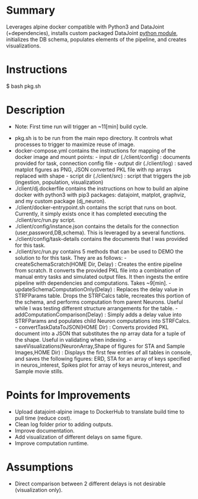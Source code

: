 # Summary

Leverages alpine docker compatible with Python3 and DataJoint (+dependencies), installs custom packaged DataJoint [python module](https://github.com/guzman-raphael/dj-neuron-sta.python-module), initializes the DB schema, populates elements of the pipeline, and creates visualizations.


# Instructions

$ bash pkg.sh


# Description

* Note: First time run will trigger an ~11[min] build cycle.


- pkg.sh is to be run from the main repo directory. It controls what processes to trigger to maximize reuse of image.
- docker-compose.yml contains the instructions for mapping of the docker image and mount points:
      - input dir (./client/config) : documents provided for task, connection config file
      - output dir (./client/log) : saved matplot figures as PNG, JSON converted PKL file with np arrays replaced with shape
      - script dir (./client/src) : script that triggers the job (ingestion, population, visualization)
- ./client/dj.dockerfile contains the instructions on how to build an alpine docker with python3 with pip3 packages: datajoint, matplot, graphviz, and my custom package (dj_neuron).
- ./client/docker-entrypoint.sh contains the script that runs on boot. Currently, it simply exists once it has completed executing the ./client/src/run.py script.
- ./client/config/instance.json contains the details for the connection (user,password,DB,schema). This is leveraged by a several functions.
- ./client/config/task-details contains the documents that I was provided for this task.
- ./client/src/run.py contains 5 methods that can be used to DEMO the solution to for this task. They are as follows:
      - createSchemaScratch(HOME Dir, Delay) : Creates the entire pipeline from scratch. It converts the provided PKL file into a combination of manual entry tasks and simulated output files. It then ingests the entire pipeline with dependencies and computations. Takes ~9[min].
      - updateSchemaComputationOnly(Delay) : Replaces the delay value in STRFParams table. Drops the STRFCalcs table, recreates this portion of the schema, and performs computation from parent Neurons. Useful while I was testing different structure arrangements for the table.
      - addComputationComparison(Delay) : Simply adds a delay value into STRFParams and populates child Neuron computations into STRFCalcs.
      - convertTaskDataToJSON(HOME Dir) : Converts provided PKL document into a JSON that substitutes the np array data for a tuple of the shape. Useful in validating when indexing.
      - saveVisualizations(NeuronArray,Shape of figures for STA and Sample Images,HOME Dir) : Displays the first few entries of all tables in console, and saves the following figures: ERD, STA for an array of keys specified in neuros_interest, Spikes plot for array of keys neuros_interest, and Sample movie stills.



# Points for Improvements

- Upload datajoint-alpine image to DockerHub to translate build time to pull time (reduce cost).
- Clean log folder prior to adding outputs.
- Improve documentation.
- Add visualization of different delays on same figure.
- Improve computation runtime.


# Assumptions

- Direct comparison between 2 different delays is not desirable (visualization only).

